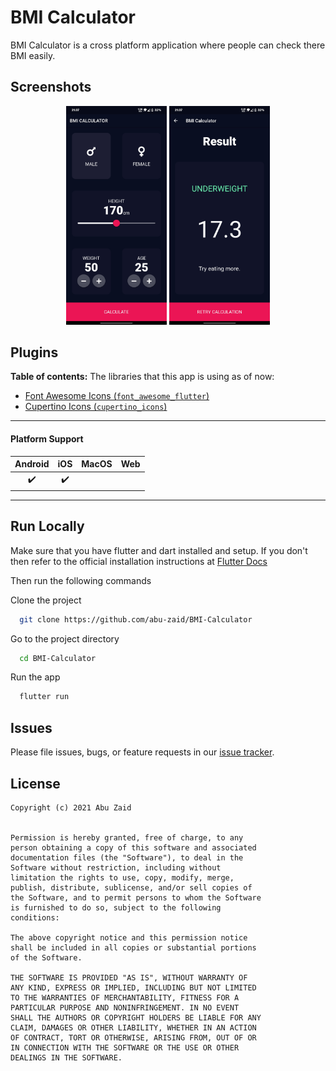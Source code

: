 # BMI Calculator

BMI Calculator is a cross platform application where people can check there BMI easily.

## Screenshots

<p align="center">
  <img width="32%" src="Screenshots/1.jpg?raw=true">
  <img width="32%" src="Screenshots/2.jpg?raw=true">
 

</p>

## Plugins

**Table of contents:**
The libraries that this app is using as of now:

- [Font Awesome Icons (`font_awesome_flutter`)](https://pub.dev/packages/font_awesome_flutter)
- [Cupertino Icons (`cupertino_icons`)](https://pub.dev/packages/cupertino_icons)

---

#### Platform Support

| Android | iOS | MacOS | Web |
|:-------:|:---:|:-----:|:---:|
|    ✔️    |  ✔️  |       |     |

----

## Run Locally

Make sure that you have flutter and dart installed and setup. If you don't then refer to the official installation instructions at [Flutter Docs](https://flutter.dev/docs/get-started/install)

Then run the following commands

Clone the project

```bash
  git clone https://github.com/abu-zaid/BMI-Calculator
```

Go to the project directory

```bash
  cd BMI-Calculator
```

Run the app

```bash
  flutter run
```

## Issues

Please file issues, bugs, or feature requests in our [issue tracker](https://github.com/abu-zaid/bmi-calculator/issues/new/choose).

## License

```
Copyright (c) 2021 Abu Zaid


Permission is hereby granted, free of charge, to any
person obtaining a copy of this software and associated
documentation files (the "Software"), to deal in the
Software without restriction, including without
limitation the rights to use, copy, modify, merge,
publish, distribute, sublicense, and/or sell copies of
the Software, and to permit persons to whom the Software
is furnished to do so, subject to the following
conditions:

The above copyright notice and this permission notice
shall be included in all copies or substantial portions
of the Software.

THE SOFTWARE IS PROVIDED "AS IS", WITHOUT WARRANTY OF
ANY KIND, EXPRESS OR IMPLIED, INCLUDING BUT NOT LIMITED
TO THE WARRANTIES OF MERCHANTABILITY, FITNESS FOR A
PARTICULAR PURPOSE AND NONINFRINGEMENT. IN NO EVENT
SHALL THE AUTHORS OR COPYRIGHT HOLDERS BE LIABLE FOR ANY
CLAIM, DAMAGES OR OTHER LIABILITY, WHETHER IN AN ACTION
OF CONTRACT, TORT OR OTHERWISE, ARISING FROM, OUT OF OR
IN CONNECTION WITH THE SOFTWARE OR THE USE OR OTHER
DEALINGS IN THE SOFTWARE.
```

